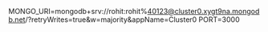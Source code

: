 MONGO_URI=mongodb+srv://rohit:rohit%40123@cluster0.xygt9na.mongodb.net/?retryWrites=true&w=majority&appName=Cluster0
PORT=3000
